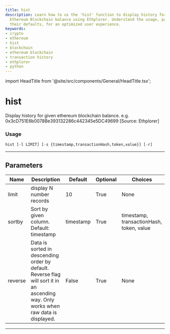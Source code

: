 ```yaml
---
title: hist
description: Learn how to us the 'hist' function to display history for any given
  Ethereum Blockchain balance using Ethplorer. Understand the usage, parameters and
  their defaults, for an optimized user experience.
keywords:
- crypto
- ethereum
- hist
- blockchain
- ethereum blockchain
- transaction history
- ethplorer
- python
---
```


import HeadTitle from '@site/src/components/General/HeadTitle.tsx';

<HeadTitle title="hist - Onchain - Crypto - Reference | OpenBB Terminal Docs" />

# hist

Display history for given ethereum blockchain balance. e.g. 0x3cD751E6b0078Be393132286c442345e5DC49699 [Source: Ethplorer]

### Usage

```python
hist [-l LIMIT] [-s {timestamp,transactionHash,token,value}] [-r]
```

---

## Parameters

| Name | Description | Default | Optional | Choices |
| ---- | ----------- | ------- | -------- | ------- |
| limit | display N number records | 10 | True | None |
| sortby | Sort by given column. Default: timestamp | timestamp | True | timestamp, transactionHash, token, value |
| reverse | Data is sorted in descending order by default. Reverse flag will sort it in an ascending way. Only works when raw data is displayed. | False | True | None |

---
